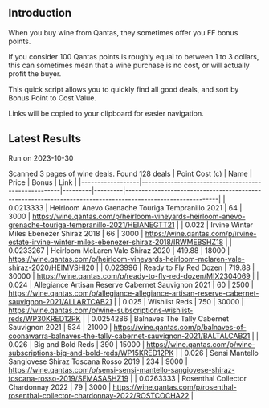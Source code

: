 ## Introduction

When you buy wine from Qantas, they sometimes offer you FF bonus points. 

If you consider 100 Qantas points is roughly equal to between 1 to 3 dollars, this can sometimes mean that a wine purchase is no cost, or will actually profit the buyer.

This quick script allows you to quickly find all good deals, and sort by Bonus Point to Cost Value.

Links will be copied to your clipboard for easier navigation.

## Latest Results

Run on 2023-10-30

Scanned 3 pages of wine deals.
Found 128 deals
|   Point Cost (c) | Name                                                |   Price |   Bonus | Link                                                                                                      |
|------------------|-----------------------------------------------------|---------|---------|-----------------------------------------------------------------------------------------------------------|
|        0.0213333 | Heirloom Anevo Grenache Touriga Tempranillo 2021    |   64    |    3000 | https://wine.qantas.com/p/heirloom-vineyards-heirloom-anevo-grenache-touriga-tempranillo-2021/HEIANEGTT21 |
|        0.022     | Irvine Winter Miles Ebenezer Shiraz 2018            |   66    |    3000 | https://wine.qantas.com/p/irvine-estate-irvine-winter-miles-ebenezer-shiraz-2018/IRWMEBSHZ18              |
|        0.0233267 | Heirloom McLaren Vale Shiraz 2020                   |  419.88 |   18000 | https://wine.qantas.com/p/heirloom-vineyards-heirloom-mclaren-vale-shiraz-2020/HEIMVSHI20                 |
|        0.023996  | Ready to Fly Red Dozen                              |  719.88 |   30000 | https://wine.qantas.com/p/ready-to-fly-red-dozen/MIX2304069                                               |
|        0.024     | Allegiance Artisan Reserve Cabernet Sauvignon 2021  |   60    |    2500 | https://wine.qantas.com/p/allegiance-allegiance-artisan-reserve-cabernet-sauvignon-2021/ALLARTCAB21       |
|        0.025     | Wishlist Reds                                       |  750    |   30000 | https://wine.qantas.com/p/wine-subscriptions-wishlist-reds/WP30KRED12PK                                   |
|        0.0254286 | Balnaves The Tally Cabernet Sauvignon 2021          |  534    |   21000 | https://wine.qantas.com/p/balnaves-of-coonawarra-balnaves-the-tally-cabernet-sauvignon-2021/BALTALCAB21   |
|        0.026     | Big and Bold Reds                                   |  390    |   15000 | https://wine.qantas.com/p/wine-subscriptions-big-and-bold-reds/WP15KRED12PK                               |
|        0.026     | Sensi Mantello Sangiovese Shiraz Toscana Rosso 2019 |  234    |    9000 | https://wine.qantas.com/p/sensi-sensi-mantello-sangiovese-shiraz-toscana-rosso-2019/SEMASASHZ19           |
|        0.0263333 | Rosenthal Collector Chardonnay 2022                 |   79    |    3000 | https://wine.qantas.com/p/rosenthal-rosenthal-collector-chardonnay-2022/ROSTCOCHA22                       |

